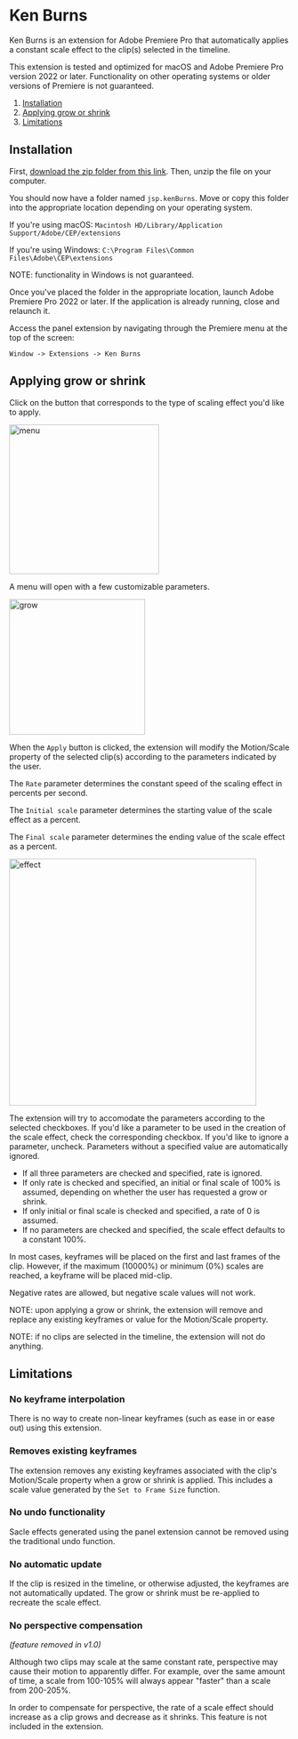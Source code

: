 # Ken Burns

Ken Burns is an extension for Adobe Premiere Pro that automatically applies a constant scale effect to the clip(s) selected in the timeline.

This extension is tested and optimized for macOS and Adobe Premiere Pro version 2022 or later. Functionality on other operating systems or older versions of Premiere is not guaranteed.

1. [Installation](#installation)
2. [Applying grow or shrink](#applying)
3. [Limitations](#limitations)

## Installation <a name="installation"></a>

First, [download the zip folder from this link](https://github.com/JSP-Premiere-Pro-Panel-Extensions/jsp.kenBurns/files/10440972/jsp.kenBurns.zip). Then, unzip the file on your computer. 

You should now have a folder named `jsp.kenBurns`. 
Move or copy this folder into the appropriate location depending on your operating system.

If you're using macOS: `Macintosh HD/Library/Application Support/Adobe/CEP/extensions`

If you're using Windows: `C:\Program Files\Common Files\Adobe\CEP\extensions`

NOTE: functionality in Windows is not guaranteed.
    
Once you've placed the folder in the appropriate location, launch Adobe Premiere Pro 2022 or later. 
If the application is already running, close and relaunch it.

Access the panel extension by navigating through the Premiere menu at the top of the screen:
   
    Window -> Extensions -> Ken Burns
    
## Applying grow or shrink <a name="applying"></a>

Click on the button that corresponds to the type of scaling effect you'd like to apply.

<img width="269" alt="menu" src="https://user-images.githubusercontent.com/73052478/213041016-ad547496-4a26-432e-a07c-151e5dae58c3.png">

A menu will open with a few customizable parameters.

<img width="244" alt="grow" src="https://user-images.githubusercontent.com/73052478/213041118-1243b924-d541-4cce-a733-5927a9723c5d.png">

When the `Apply` button is clicked, the extension will modify the Motion/Scale property of the selected clip(s) according to the parameters indicated by the user.

The `Rate` parameter determines the constant speed of the scaling effect in percents per second.

The `Initial scale` parameter determines the starting value of the scale effect as a percent.

The `Final scale` parameter determines the ending value of the scale effect as a percent.

<img width="444" alt="effect" src="https://user-images.githubusercontent.com/73052478/213045151-91ddfdfd-399e-4be2-9a60-78a36dd0badc.png">

The extension will try to accomodate the parameters according to the selected checkboxes. 
If you'd like a parameter to be used in the creation of the scale effect, check the corresponding checkbox. 
If you'd like to ignore a parameter, uncheck.
Parameters without a specified value are automatically ignored.

- If all three parameters are checked and specified, rate is ignored. 
- If only rate is checked and specified, an initial or final scale of 100% is assumed, depending on whether the user has requested a grow or shrink. 
- If only initial or final scale is checked and specified, a rate of 0 is assumed. 
- If no parameters are checked and specified, the scale effect defaults to a constant 100%.

In most cases, keyframes will be placed on the first and last frames of the clip. 
However, if the maximum (10000%) or minimum (0%) scales are reached, a keyframe will be placed mid-clip.

Negative rates are allowed, but negative scale values will not work.

NOTE: upon applying a grow or shrink, the extension will remove and replace any existing keyframes or value for the Motion/Scale property.

NOTE: if no clips are selected in the timeline, the extension will not do anything.

## Limitations <a name="limitations"></a>

### No keyframe interpolation

There is no way to create non-linear keyframes (such as ease in or ease out) using this extension.

### Removes existing keyframes

The extension removes any existing keyframes associated with the clip's Motion/Scale property when a grow or shrink is applied. 
This includes a scale value generated by the `Set to Frame Size` function.

### No undo functionality

Sacle effects generated using the panel extension cannot be removed using the traditional undo function.

### No automatic update

If the clip is resized in the timeline, or otherwise adjusted, the keyframes are not automatically updated. 
The grow or shrink must be re-applied to recreate the scale effect.

### No perspective compensation 

*(feature removed in v1.0)*

Although two clips may scale at the same constant rate, perspective may cause their motion to apparently differ. 
For example, over the same amount of time, a scale from 100-105% will always appear "faster" than a scale from 200-205%.

In order to compensate for perspective, the rate of a scale effect should increase as a clip grows and decrease as it shrinks. 
This feature is not included in the extension.
